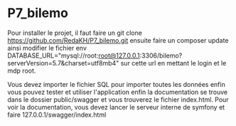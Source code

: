# P7_bilemo


Pour installer le projet, il faut faire un git clone https://github.com/RedaKH/P7_bilemo.git ensuite faire un composer update ainsi modifier le fichier env DATABASE_URL="mysql://root:root@127.0.0.1:3306/bilemo?serverVersion=5.7&charset=utf8mb4" sur cette url en mettant le login et le mdp root.

Vous devez importer le fichier SQL pour importer toutes les données enfin vous pouvez tester et utiliser l'application enfin la documentation se trouve dans le dossier public/swagger et vous trouverez le fichier index.html. Pour voir la documentation, vous devez lancer le serveur interne de symfony et faire 127.0.0.1/swagger/index.html  
